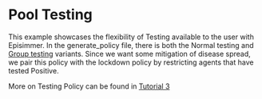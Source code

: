 # Pool Testing
This example showcases the flexibility of Testing available to the user with Episimmer. In the generate_policy file, there is both the Normal testing and [Group testing](https://en.wikipedia.org/wiki/Group_testing) variants. Since we want some mitigation of disease spread, we pair this policy with the lockdown policy by restricting agents that have tested Positive.

More on Testing Policy can be found in [Tutorial 3](https://docs.google.com/document/d/121CdfYRg1144kZJoyJMq4xwfuM6vVdLn8bDnMIMMzoY/edit?usp=sharing)
